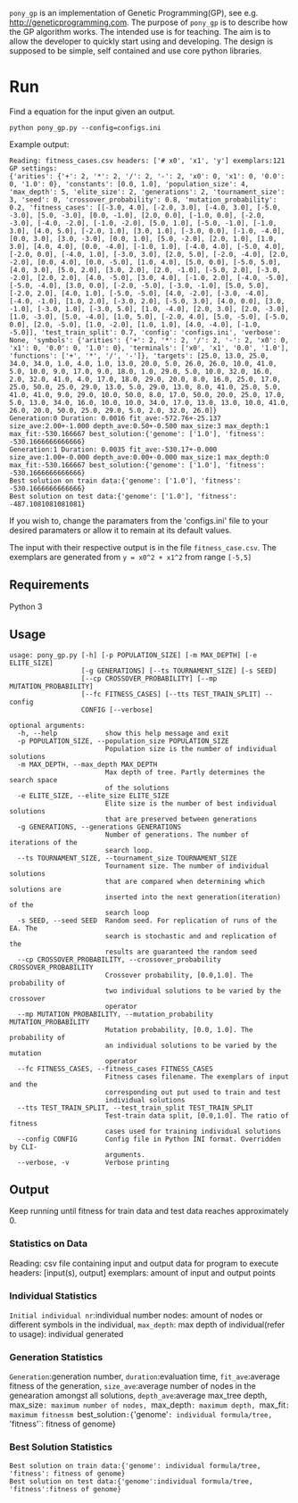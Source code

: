 `pony_gp` is an implementation of Genetic Programming(GP), see e.g.
<http://geneticprogramming.com>. The purpose of `pony_gp` is to describe how
the GP algorithm works. The intended use is for teaching. The aim is to allow
the developer to quickly start using and developing. The design is supposed
to be simple, self contained and use core python libraries.

# Run

Find a equation for the input given an output.

```python pony_gp.py --config=configs.ini ``` 

Example output:
```
Reading: fitness_cases.csv headers: ['# x0', 'x1', 'y'] exemplars:121
GP settings:
{'arities': {'+': 2, '*': 2, '/': 2, '-': 2, 'x0': 0, 'x1': 0, '0.0': 0, '1.0': 0}, 'constants': [0.0, 1.0], 'population_size': 4, 'max_depth': 5, 'elite_size': 2, 'generations': 2, 'tournament_size': 3, 'seed': 0, 'crossover_probability': 0.8, 'mutation_probability': 0.2, 'fitness_cases': [[-3.0, 4.0], [-2.0, 3.0], [-4.0, 3.0], [-5.0, -3.0], [5.0, -3.0], [0.0, -1.0], [2.0, 0.0], [-1.0, 0.0], [-2.0, -3.0], [-4.0, -2.0], [-1.0, -2.0], [5.0, 1.0], [-5.0, -1.0], [-1.0, 3.0], [4.0, 5.0], [-2.0, 1.0], [3.0, 1.0], [-3.0, 0.0], [-1.0, -4.0], [0.0, 3.0], [3.0, -3.0], [0.0, 1.0], [5.0, -2.0], [2.0, 1.0], [1.0, 3.0], [4.0, 4.0], [0.0, -4.0], [-1.0, 1.0], [-4.0, 4.0], [-5.0, 4.0], [-2.0, 0.0], [-4.0, 1.0], [-3.0, 3.0], [2.0, 5.0], [-2.0, -4.0], [2.0, -2.0], [0.0, 4.0], [0.0, -5.0], [1.0, 4.0], [5.0, 0.0], [-5.0, 5.0], [4.0, 3.0], [5.0, 2.0], [3.0, 2.0], [2.0, -1.0], [-5.0, 2.0], [-3.0, -2.0], [2.0, 2.0], [4.0, -5.0], [3.0, 4.0], [-1.0, 2.0], [-4.0, -5.0], [-5.0, -4.0], [3.0, 0.0], [-2.0, -5.0], [-3.0, -1.0], [5.0, 5.0], [-2.0, 2.0], [4.0, 1.0], [-5.0, -5.0], [4.0, -2.0], [-3.0, -4.0], [-4.0, -1.0], [1.0, 2.0], [-3.0, 2.0], [-5.0, 3.0], [4.0, 0.0], [3.0, -1.0], [-3.0, 1.0], [-3.0, 5.0], [1.0, -4.0], [2.0, 3.0], [2.0, -3.0], [1.0, -3.0], [5.0, -4.0], [1.0, 5.0], [-2.0, 4.0], [5.0, -5.0], [-5.0, 0.0], [2.0, -5.0], [1.0, -2.0], [1.0, 1.0], [4.0, -4.0], [-1.0, -5.0]], 'test_train_split': 0.7, 'config': 'configs.ini', 'verbose': None, 'symbols': {'arities': {'+': 2, '*': 2, '/': 2, '-': 2, 'x0': 0, 'x1': 0, '0.0': 0, '1.0': 0}, 'terminals': ['x0', 'x1', '0.0', '1.0'], 'functions': ['+', '*', '/', '-']}, 'targets': [25.0, 13.0, 25.0, 34.0, 34.0, 1.0, 4.0, 1.0, 13.0, 20.0, 5.0, 26.0, 26.0, 10.0, 41.0, 5.0, 10.0, 9.0, 17.0, 9.0, 18.0, 1.0, 29.0, 5.0, 10.0, 32.0, 16.0, 2.0, 32.0, 41.0, 4.0, 17.0, 18.0, 29.0, 20.0, 8.0, 16.0, 25.0, 17.0, 25.0, 50.0, 25.0, 29.0, 13.0, 5.0, 29.0, 13.0, 8.0, 41.0, 25.0, 5.0, 41.0, 41.0, 9.0, 29.0, 10.0, 50.0, 8.0, 17.0, 50.0, 20.0, 25.0, 17.0, 5.0, 13.0, 34.0, 16.0, 10.0, 10.0, 34.0, 17.0, 13.0, 13.0, 10.0, 41.0, 26.0, 20.0, 50.0, 25.0, 29.0, 5.0, 2.0, 32.0, 26.0]}
Generation:0 Duration: 0.0016 fit_ave:-572.76+-25.137 size_ave:2.00+-1.000 depth_ave:0.50+-0.500 max_size:3 max_depth:1 max_fit:-530.166667 best_solution:{'genome': ['1.0'], 'fitness': -530.1666666666666}
Generation:1 Duration: 0.0035 fit_ave:-530.17+-0.000 size_ave:1.00+-0.000 depth_ave:0.00+-0.000 max_size:1 max_depth:0 max_fit:-530.166667 best_solution:{'genome': ['1.0'], 'fitness': -530.1666666666666}
Best solution on train data:{'genome': ['1.0'], 'fitness': -530.1666666666666}
Best solution on test data:{'genome': ['1.0'], 'fitness': -487.1081081081081}
```

If you wish to,
change the paramaters from the 'configs.ini' file to your desired
paramaters or allow it to remain at its default values.

The input with their respective output is in the file `fitness_case.csv`. The
exemplars are generated from `y = x0^2 + x1^2` from range `[-5,5]`

## Requirements

Python 3

## Usage

```
usage: pony_gp.py [-h] [-p POPULATION_SIZE] [-m MAX_DEPTH] [-e ELITE_SIZE]
                  [-g GENERATIONS] [--ts TOURNAMENT_SIZE] [-s SEED]
                  [--cp CROSSOVER_PROBABILITY] [--mp MUTATION_PROBABILITY]
                  [--fc FITNESS_CASES] [--tts TEST_TRAIN_SPLIT] --config
                  CONFIG [--verbose]

optional arguments:
  -h, --help            show this help message and exit
  -p POPULATION_SIZE, --population_size POPULATION_SIZE
                        Population size is the number of individual solutions
  -m MAX_DEPTH, --max_depth MAX_DEPTH
                        Max depth of tree. Partly determines the search space
                        of the solutions
  -e ELITE_SIZE, --elite_size ELITE_SIZE
                        Elite size is the number of best individual solutions
                        that are preserved between generations
  -g GENERATIONS, --generations GENERATIONS
                        Number of generations. The number of iterations of the
                        search loop.
  --ts TOURNAMENT_SIZE, --tournament_size TOURNAMENT_SIZE
                        Tournament size. The number of individual solutions
                        that are compared when determining which solutions are
                        inserted into the next generation(iteration) of the
                        search loop
  -s SEED, --seed SEED  Random seed. For replication of runs of the EA. The
                        search is stochastic and and replication of the
                        results are guaranteed the random seed
  --cp CROSSOVER_PROBABILITY, --crossover_probability CROSSOVER_PROBABILITY
                        Crossover probability, [0.0,1.0]. The probability of
                        two individual solutions to be varied by the crossover
                        operator
  --mp MUTATION_PROBABILITY, --mutation_probability MUTATION_PROBABILITY
                        Mutation probability, [0.0, 1.0]. The probability of
                        an individual solutions to be varied by the mutation
                        operator
  --fc FITNESS_CASES, --fitness_cases FITNESS_CASES
                        Fitness cases filename. The exemplars of input and the
                        corresponding out put used to train and test
                        individual solutions
  --tts TEST_TRAIN_SPLIT, --test_train_split TEST_TRAIN_SPLIT
                        Test-train data split, [0.0,1.0]. The ratio of fitness
                        cases used for training individual solutions
  --config CONFIG       Config file in Python INI format. Overridden by CLI-
                        arguments.
  --verbose, -v         Verbose printing
```

## Output
Keep running until fitness for train data and test data reaches approximately 0.

### Statistics on Data
Reading: csv file containing input and output data for program to execute
         headers: [input(s), output] exemplars: amount of input and output points

### Individual Statistics

`Initial individual nr`:individual number nodes: amount of nodes or
different symbols in the individual, `max_depth`: max depth of
individual(refer to usage): individual generated

### Generation Statistics
`Generation`:generation number, `duration`:evaluation time, `fit_ave`:average fitness of the generation, `size_ave`:average number of nodes in the genearation amongst all solutions, `depth_ave`:average max_tree depth, max_size`: maximum number of nodes, `max_depth`: maximum depth, `max_fit`: maximum fitnessm `best_solution`:{`'genome'`: individual formula/tree, `'fitness'`: fitness of genome}

### Best Solution Statistics
```
Best solution on train data:{'genome': individual formula/tree, 'fitness': fitness of genome}
Best solution on test data:{'genome':individual formula/tree, 'fitness':fitness of genome}
```
